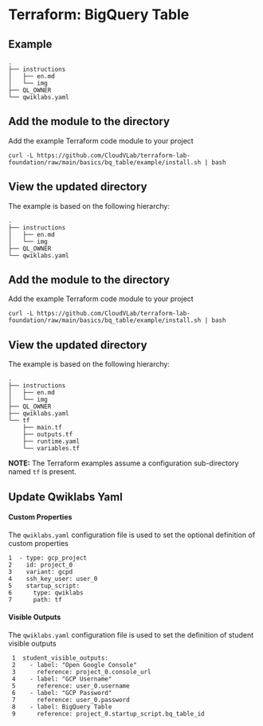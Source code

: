 # Terraform: BigQuery Table 


## Example

```
.
├── instructions
│   ├── en.md
│   └── img
├── QL_OWNER
└── qwiklabs.yaml 
```

## Add the module to the directory 

Add the example Terraform code module to your project

```
curl -L https://github.com/CloudVLab/terraform-lab-foundation/raw/main/basics/bq_table/example/install.sh | bash
```

## View the updated directory 

The example is based on the following hierarchy:
```
.
├── instructions
│   ├── en.md
│   └── img
├── QL_OWNER
└── qwiklabs.yaml 
```

## Add the module to the directory 

Add the example Terraform code module to your project

```
curl -L https://github.com/CloudVLab/terraform-lab-foundation/raw/main/basics/bq_table/example/install.sh | bash
```

## View the updated directory 

The example is based on the following hierarchy:

```
.
├── instructions
│   ├── en.md
│   └── img
├── QL_OWNER
├── qwiklabs.yaml
└── tf
    ├── main.tf
    ├── outputs.tf
    ├── runtime.yaml
    └── variables.tf
```

__NOTE:__ The Terraform examples assume a configuration sub-directory 
named `tf` is present.

## Update Qwiklabs Yaml

#### Custom Properties

The `qwiklabs.yaml` configuration file is used to set the optional definition of 
custom properties

```
1  - type: gcp_project
2    id: project_0
3    variant: gcpd
4    ssh_key_user: user_0
5    startup_script:
6      type: qwiklabs
7      path: tf
```

#### Visible Outputs

The `qwiklabs.yaml` configuration file is used to set the definition of 
student visible outputs

```
 1  student_visible_outputs:
 2    - label: "Open Google Console"
 3      reference: project_0.console_url
 4    - label: "GCP Username"
 5      reference: user_0.username
 6    - label: "GCP Password"
 7      reference: user_0.password
 8    - label: BigQuery Table
 9      reference: project_0.startup_script.bq_table_id
```
